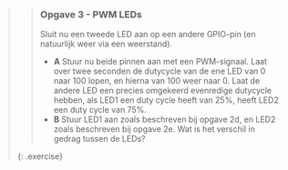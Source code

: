 >> ### Opgave 3 - PWM LEDs
>>
>> Sluit nu een tweede LED aan op een andere GPIO-pin (en natuurlijk weer via een weerstand). 
>>
>> - **A** Stuur nu beide pinnen aan met een PWM-signaal. Laat over twee seconden de dutycycle van de ene LED van 0 naar 100 lopen, en hierna van 100 weer naar 0. Laat de andere LED een precies omgekeerd evenredige dutycycle hebben, als LED1 een duty cycle heeft van 25%, heeft LED2 een duty cycle van 75%.
>> - **B** Stuur LED1 aan zoals beschreven bij opgave 2d, en LED2 zoals beschreven bij opgave 2e. Wat is het verschil in gedrag tussen de LEDs?
>>
>{: .exercise}